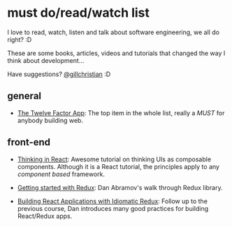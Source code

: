 # must do/read/watch list

I love to read, watch, listen and talk about software engineering, we all do right? :D

These are some books, articles, videos and tutorials that changed the way I think about development...

Have suggestions? [@gillchristian](https://twitter.com/gillchristian) :D

## general

- [The Twelve Factor App](https://12factor.net/): The top item in the whole list, really a *MUST* for anybody building web.

## front-end

- [Thinking in React](https://facebook.github.io/react/docs/thinking-in-react.html): Awesome tutorial on thinking UIs as composable components. Although it is a React tutorial, the principles apply to any _component based_ framework.

- [Getting started with Redux](https://egghead.io/courses/getting-started-with-redux): Dan Abramov's walk through Redux library.

- [Building React Applications with Idiomatic Redux](https://egghead.io/courses/building-react-applications-with-idiomatic-redux): Follow up to the previous course, Dan introduces many good practices for building React/Redux apps.

